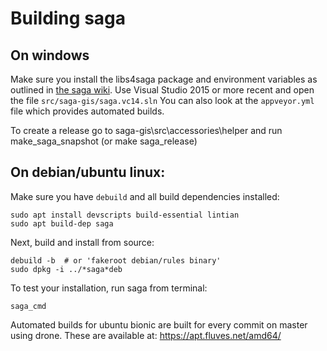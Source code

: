 # Building saga
## On windows

Make sure you install the libs4saga package and environment variables as outlined in [the saga wiki](https://sourceforge.net/p/saga-gis/wiki/Compiling%20SAGA%20on%20Windows/).
Use Visual Studio 2015 or more recent and open the file 
`src/saga-gis/saga.vc14.sln`
You can also look at the `appveyor.yml` file which provides automated builds.

To create a release go to saga-gis\src\accessories\helper and run make_saga_snapshot (or make saga_release)

## On debian/ubuntu linux:

Make sure you have `debuild` and all build dependencies installed:

```
sudo apt install devscripts build-essential lintian
sudo apt build-dep saga
```

Next, build and install from source:

```
debuild -b  # or 'fakeroot debian/rules binary'
sudo dpkg -i ../*saga*deb
```

To test your installation, run saga from terminal:

```
saga_cmd
```

Automated builds for ubuntu bionic are built for every commit on master using drone.
These are available at:
https://apt.fluves.net/amd64/